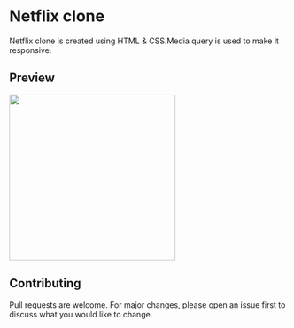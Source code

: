 # Netflix clone

Netflix clone is created using HTML & CSS.Media query is used to make it responsive.

## Preview
<img src="" width=300/>


## Contributing
Pull requests are welcome. For major changes, please open an issue first to discuss what you would like to change.